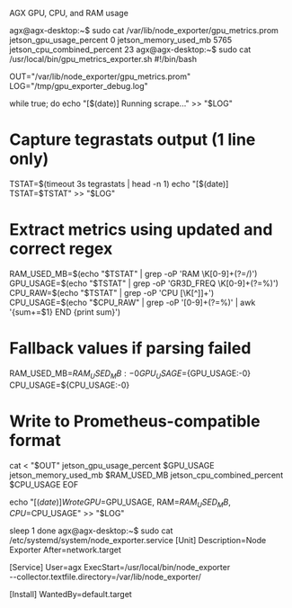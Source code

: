 AGX GPU, CPU, and RAM usage


agx@agx-desktop:~$ sudo cat /var/lib/node_exporter/gpu_metrics.prom
jetson_gpu_usage_percent 0
jetson_memory_used_mb 5765
jetson_cpu_combined_percent 23
agx@agx-desktop:~$ sudo cat /usr/local/bin/gpu_metrics_exporter.sh
#!/bin/bash

OUT="/var/lib/node_exporter/gpu_metrics.prom"
LOG="/tmp/gpu_exporter_debug.log"

while true; do
  echo "[$(date)] Running scrape..." >> "$LOG"

  # Capture tegrastats output (1 line only)
  TSTAT=$(timeout 3s tegrastats | head -n 1)
  echo "[$(date)] TSTAT=$TSTAT" >> "$LOG"

  # Extract metrics using updated and correct regex
  RAM_USED_MB=$(echo "$TSTAT" | grep -oP 'RAM \K[0-9]+(?=/)')
  GPU_USAGE=$(echo "$TSTAT" | grep -oP 'GR3D_FREQ \K[0-9]+(?=%)')
  CPU_RAW=$(echo "$TSTAT" | grep -oP 'CPU \[\K[^\]]+')
  CPU_USAGE=$(echo "$CPU_RAW" | grep -oP '[0-9]+(?=%)' | awk '{sum+=$1} END {print sum}')

  # Fallback values if parsing failed
  RAM_USED_MB=${RAM_USED_MB:-0}
  GPU_USAGE=${GPU_USAGE:-0}
  CPU_USAGE=${CPU_USAGE:-0}

  # Write to Prometheus-compatible format
  cat <<EOF > "$OUT"
jetson_gpu_usage_percent $GPU_USAGE
jetson_memory_used_mb $RAM_USED_MB
jetson_cpu_combined_percent $CPU_USAGE
EOF

  echo "[$(date)] Wrote GPU=$GPU_USAGE, RAM=$RAM_USED_MB, CPU=$CPU_USAGE" >> "$LOG"

  sleep 1
done
agx@agx-desktop:~$ sudo cat /etc/systemd/system/node_exporter.service
[Unit]
Description=Node Exporter
After=network.target

[Service]
User=agx
ExecStart=/usr/local/bin/node_exporter \
  --collector.textfile.directory=/var/lib/node_exporter/

[Install]
WantedBy=default.target
